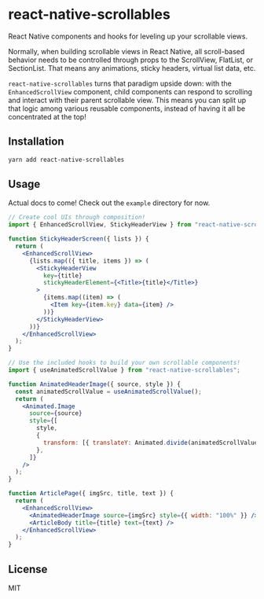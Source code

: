 # react-native-scrollables

React Native components and hooks for leveling up your scrollable views.

Normally, when building scrollable views in React Native, all scroll-based behavior needs to be controlled through props to the ScrollView, FlatList, or SectionList. That means any animations, sticky headers, virtual list data, etc.

`react-native-scrollables` turns that paradigm upside down: with the `EnhancedScrollView` component, child components can respond to scrolling and interact with their parent scrollable view. This means you can split up that logic among various reusable components, instead of having it all be concentrated at the top!

## Installation

```sh
yarn add react-native-scrollables
```

## Usage

Actual docs to come! Check out the `example` directory for now.

```jsx
// Create cool UIs through composition!
import { EnhancedScrollView, StickyHeaderView } from "react-native-scrollables";

function StickyHeaderScreen({ lists }) {
  return (
    <EnhancedScrollView>
      {lists.map(({ title, items }) => (
        <StickyHeaderView
          key={title}
          stickyHeaderElement={<Title>{title}</Title>}
        >
          {items.map((item) => (
            <Item key={item.key} data={item} />
          ))}
        </StickyHeaderView>
      ))}
    </EnhancedScrollView>
  );
}

// Use the included hooks to build your own scrollable components!
import { useAnimatedScrollValue } from "react-native-scrollables";

function AnimatedHeaderImage({ source, style }) {
  const animatedScrollValue = useAnimatedScrollValue();
  return (
    <Animated.Image
      source={source}
      style={[
        style,
        {
          transform: [{ translateY: Animated.divide(animatedScrollValue, 2) }],
        },
      ]}
    />
  );
}

function ArticlePage({ imgSrc, title, text }) {
  return (
    <EnhancedScrollView>
      <AnimatedHeaderImage source={imgSrc} style={{ width: "100%" }} />
      <ArticleBody title={title} text={text} />
    </EnhancedScrollView>
  );
}
```

## License

MIT
